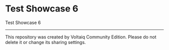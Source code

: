# Test Showcase 6

Test Showcase 6

---

This repository was created by Voltaiq Community Edition. Please do not delete it or change its
sharing settings.

